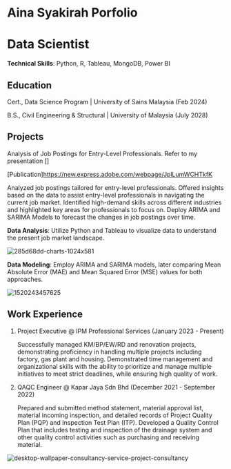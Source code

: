 # Aina Syakirah Porfolio
# Data Scientist

**Technical Skills**: Python, R, Tableau, MongoDB, Power BI

## Education
Cert., Data Science Program | University of Sains Malaysia (Feb 2024) 

B.S., Civil Engineering & Structural | University of Malaysia (July 2028)

## Projects
Analysis of Job Postings for Entry-Level Professionals. Refer to my presentation []  

[Publication]https://new.express.adobe.com/webpage/JplLumWCHTkfK 

Analyzed job postings tailored for entry-level professionals. Offered insights based on the data to assist entry-level professionals in navigating the current job market. Identified high-demand skills across different industries and highlighted key areas for professionals to focus on. Deploy ARIMA and SARIMA Models to forecast the changes in job postings over time.

**Data Analysis**: Utilize Python and Tableau to visualize data to understand the present job market landscape.

![285d68dd-charts-1024x581](https://github.com/Bazz-B/Aina-Portfolio/assets/143477352/375980f8-da31-474b-9431-63dc92544703)


**Data Modeling**: Employ ARIMA and SARIMA models, later comparing Mean Absolute Error (MAE) and Mean Squared Error (MSE) values for both approaches.

 ![1520243457625](https://github.com/Bazz-B/Aina-Portfolio/assets/143477352/3d38a30c-6a80-42a6-8ad9-e0ba55a37721)

## Work Experience

1. Project Executive @ IPM Professional Services (January 2023 - Present)

   Successfully managed KM/BP/EW/RD and renovation projects, demonstrating proficiency in handling multiple projects including factory, gas plant and housing.
   Demonstrated time management and organizational skills with the ability to prioritize and manage multiple initiatives to meet strict deadlines, while ensuring high quality of work.

2. QAQC Engineer @ Kapar Jaya Sdn Bhd (December 2021 - September 2022)

   Prepared and submitted method statement, material approval list, material incoming inspection, and detailed records of Project Quality Plan (PQP) and Inspection Test Plan (ITP).
   Developed a Quality Control Plan that includes testing and inspection of the drainage system and other quality control activities such as purchasing and receiving material.

![desktop-wallpaper-consultancy-service-project-consultancy](https://github.com/Bazz-B/Aina-Portfolio/assets/143477352/1a20981d-f1f4-4056-9083-1cda026664e1)


